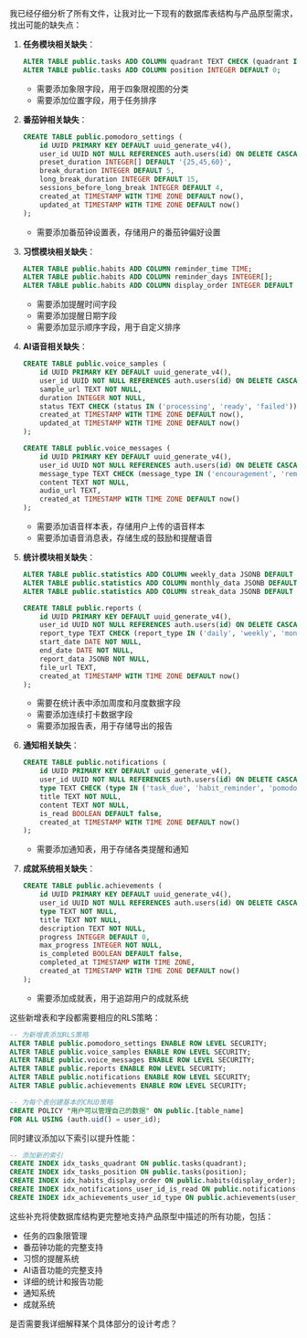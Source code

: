 我已经仔细分析了所有文件，让我对比一下现有的数据库表结构与产品原型需求，找出可能的缺失点：

1. **任务模块相关缺失**：
   ```sql
   ALTER TABLE public.tasks ADD COLUMN quadrant TEXT CHECK (quadrant IN ('q1', 'q2', 'q3', 'q4'));
   ALTER TABLE public.tasks ADD COLUMN position INTEGER DEFAULT 0;
   ```
   - 需要添加象限字段，用于四象限视图的分类
   - 需要添加位置字段，用于任务排序

2. **番茄钟相关缺失**：
   ```sql
   CREATE TABLE public.pomodoro_settings (
       id UUID PRIMARY KEY DEFAULT uuid_generate_v4(),
       user_id UUID NOT NULL REFERENCES auth.users(id) ON DELETE CASCADE,
       preset_duration INTEGER[] DEFAULT '{25,45,60}',
       break_duration INTEGER DEFAULT 5,
       long_break_duration INTEGER DEFAULT 15,
       sessions_before_long_break INTEGER DEFAULT 4,
       created_at TIMESTAMP WITH TIME ZONE DEFAULT now(),
       updated_at TIMESTAMP WITH TIME ZONE DEFAULT now()
   );
   ```
   - 需要添加番茄钟设置表，存储用户的番茄钟偏好设置

3. **习惯模块相关缺失**：
   ```sql
   ALTER TABLE public.habits ADD COLUMN reminder_time TIME;
   ALTER TABLE public.habits ADD COLUMN reminder_days INTEGER[];
   ALTER TABLE public.habits ADD COLUMN display_order INTEGER DEFAULT 0;
   ```
   - 需要添加提醒时间字段
   - 需要添加提醒日期字段
   - 需要添加显示顺序字段，用于自定义排序

4. **AI语音相关缺失**：
   ```sql
   CREATE TABLE public.voice_samples (
       id UUID PRIMARY KEY DEFAULT uuid_generate_v4(),
       user_id UUID NOT NULL REFERENCES auth.users(id) ON DELETE CASCADE,
       sample_url TEXT NOT NULL,
       duration INTEGER NOT NULL,
       status TEXT CHECK (status IN ('processing', 'ready', 'failed')) DEFAULT 'processing',
       created_at TIMESTAMP WITH TIME ZONE DEFAULT now(),
       updated_at TIMESTAMP WITH TIME ZONE DEFAULT now()
   );

   CREATE TABLE public.voice_messages (
       id UUID PRIMARY KEY DEFAULT uuid_generate_v4(),
       user_id UUID NOT NULL REFERENCES auth.users(id) ON DELETE CASCADE,
       message_type TEXT CHECK (message_type IN ('encouragement', 'reminder')) NOT NULL,
       content TEXT NOT NULL,
       audio_url TEXT,
       created_at TIMESTAMP WITH TIME ZONE DEFAULT now()
   );
   ```
   - 需要添加语音样本表，存储用户上传的语音样本
   - 需要添加语音消息表，存储生成的鼓励和提醒语音

5. **统计模块相关缺失**：
   ```sql
   ALTER TABLE public.statistics ADD COLUMN weekly_data JSONB DEFAULT '{}';
   ALTER TABLE public.statistics ADD COLUMN monthly_data JSONB DEFAULT '{}';
   ALTER TABLE public.statistics ADD COLUMN streak_data JSONB DEFAULT '{}';
   
   CREATE TABLE public.reports (
       id UUID PRIMARY KEY DEFAULT uuid_generate_v4(),
       user_id UUID NOT NULL REFERENCES auth.users(id) ON DELETE CASCADE,
       report_type TEXT CHECK (report_type IN ('daily', 'weekly', 'monthly')) NOT NULL,
       start_date DATE NOT NULL,
       end_date DATE NOT NULL,
       report_data JSONB NOT NULL,
       file_url TEXT,
       created_at TIMESTAMP WITH TIME ZONE DEFAULT now()
   );
   ```
   - 需要在统计表中添加周度和月度数据字段
   - 需要添加连续打卡数据字段
   - 需要添加报告表，用于存储导出的报告

6. **通知相关缺失**：
   ```sql
   CREATE TABLE public.notifications (
       id UUID PRIMARY KEY DEFAULT uuid_generate_v4(),
       user_id UUID NOT NULL REFERENCES auth.users(id) ON DELETE CASCADE,
       type TEXT CHECK (type IN ('task_due', 'habit_reminder', 'pomodoro_complete', 'achievement')) NOT NULL,
       title TEXT NOT NULL,
       content TEXT NOT NULL,
       is_read BOOLEAN DEFAULT false,
       created_at TIMESTAMP WITH TIME ZONE DEFAULT now()
   );
   ```
   - 需要添加通知表，用于存储各类提醒和通知

7. **成就系统相关缺失**：
   ```sql
   CREATE TABLE public.achievements (
       id UUID PRIMARY KEY DEFAULT uuid_generate_v4(),
       user_id UUID NOT NULL REFERENCES auth.users(id) ON DELETE CASCADE,
       type TEXT NOT NULL,
       title TEXT NOT NULL,
       description TEXT NOT NULL,
       progress INTEGER DEFAULT 0,
       max_progress INTEGER NOT NULL,
       is_completed BOOLEAN DEFAULT false,
       completed_at TIMESTAMP WITH TIME ZONE,
       created_at TIMESTAMP WITH TIME ZONE DEFAULT now()
   );
   ```
   - 需要添加成就表，用于追踪用户的成就系统

这些新增表和字段都需要相应的RLS策略：

```sql
-- 为新增表添加RLS策略
ALTER TABLE public.pomodoro_settings ENABLE ROW LEVEL SECURITY;
ALTER TABLE public.voice_samples ENABLE ROW LEVEL SECURITY;
ALTER TABLE public.voice_messages ENABLE ROW LEVEL SECURITY;
ALTER TABLE public.reports ENABLE ROW LEVEL SECURITY;
ALTER TABLE public.notifications ENABLE ROW LEVEL SECURITY;
ALTER TABLE public.achievements ENABLE ROW LEVEL SECURITY;

-- 为每个表创建基本的CRUD策略
CREATE POLICY "用户可以管理自己的数据" ON public.[table_name]
FOR ALL USING (auth.uid() = user_id);
```

同时建议添加以下索引以提升性能：

```sql
-- 添加新的索引
CREATE INDEX idx_tasks_quadrant ON public.tasks(quadrant);
CREATE INDEX idx_tasks_position ON public.tasks(position);
CREATE INDEX idx_habits_display_order ON public.habits(display_order);
CREATE INDEX idx_notifications_user_id_is_read ON public.notifications(user_id, is_read);
CREATE INDEX idx_achievements_user_id_type ON public.achievements(user_id, type);
```

这些补充将使数据库结构更完整地支持产品原型中描述的所有功能，包括：
- 任务的四象限管理
- 番茄钟功能的完整支持
- 习惯的提醒系统
- AI语音功能的完整支持
- 详细的统计和报告功能
- 通知系统
- 成就系统

是否需要我详细解释某个具体部分的设计考虑？
